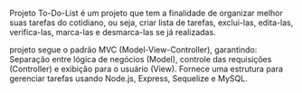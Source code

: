 
Projeto To-Do-List é um projeto que tem a finalidade de organizar melhor suas tarefas do cotidiano, ou seja, criar lista de tarefas, exclui-las, edita-las, verifica-las, marca-las e desmarca-las se já realizadas.

projeto segue o padrão MVC (Model-View-Controller), garantindo: Separação entre lógica de negócios (Model), controle das requisições (Controller) e exibição para o usuário (View). Fornece uma estrutura 
para gerenciar tarefas usando Node.js, Express, Sequelize e MySQL.
